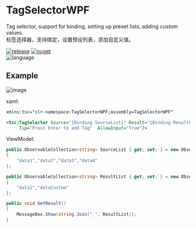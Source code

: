 # TagSelectorWPF
Tag selector, support for binding, setting up preset lists, adding custom values.        
标签选择器，支持绑定，设置预设列表，添加自定义值。

[![release](https://img.shields.io/github/v/release/tp1415926535/TagSelectorWPF?color=green&logo=github)](https://github.com/tp1415926535/TagSelectorWPF/releases) 
[![nuget](https://img.shields.io/nuget/v/TagSelectorWPF?color=lightblue&logo=nuget)](https://www.nuget.org/packages/TagSelectorWPF)     
![language](https://img.shields.io/github/languages/top/tp1415926535/TagSelectorWPF)

## Example
![image](https://github.com/tp1415926535/TagSelectorWPF/assets/58326584/78997e6c-d84a-441a-a0c2-cbc3c9695ba9)

xaml:
```xml
xmlns:tsc="clr-namespace:TagSelectorWPF;assembly=TagSelectorWPF"

<tsc:TagSelector Source="{Binding SourceList}" Result="{Binding ResultList}"
     Tip="Press Enter to add Tag"  AllowInput="True"/>
```

ViewModel:
```c#
public ObservableCollection<string> SourceList { get; set; } = new ObservableCollection<string>()
{
    "data1","data2","data3","data4"
};

public ObservableCollection<string> ResultList { get; set; } = new ObservableCollection<string>()
{
    "data1","dataCustom"
};

public void GetResult()
{
    MessageBox.Show(string.Join(",", ResultList));
}
```
